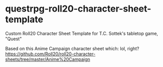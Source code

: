 # questrpg-roll20-character-sheet-template
Custom Roll20 Character Sheet Template for T.C. Sottek's tabletop game, "Quest"

Based on this Anime Campaign character sheet which: lol, right? https://github.com/Roll20/roll20-character-sheets/tree/master/Anime%20Campaign
